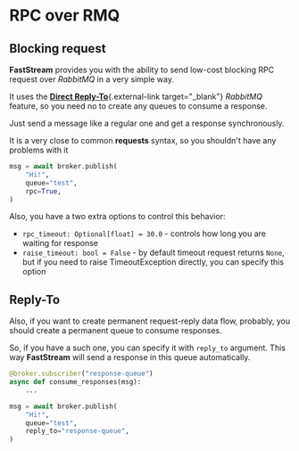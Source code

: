 # RPC over RMQ

## Blocking request

**FastStream** provides you with the ability to send low-cost blocking RPC request over *RabbitMQ* in a very simple way.

It uses the [**Direct Reply-To**](https://www.rabbitmq.com/direct-reply-to.html){.external-link target="_blank"} *RabbitMQ* feature, so you need no to create any queues to consume a response.

Just send a message like a regular one and get a response synchronously.

It is a very close to common **requests** syntax, so you shouldn't have any problems with it

``` python hl_lines="1 4"
msg = await broker.publish(
    "Hi!",
    queue="test",
    rpc=True,
)
```

Also, you have a two extra options to control this behavior:

* `rpc_timeout: Optional[float] = 30.0` - controls how long you are waiting for response
* `raise_timeout: bool = False` - by default timeout request returns `None`, but if you need to raise TimeoutException directly, you can specify this option

## Reply-To

Also, if you want to create permanent request-reply data flow, probably, you should create a permanent queue to consume responses.

So, if you have a such one, you can specify it with `reply_to` argument. This way **FastStream** will send a response in this queue automatically.


``` python hl_lines="1 8"
@broker.subscriber("response-queue")
async def consume_responses(msg):
    ...

msg = await broker.publish(
    "Hi!",
    queue="test",
    reply_to="response-queue",
)
```